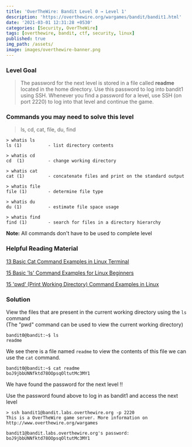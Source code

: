```yaml
---
title: 'OverTheWire: Bandit Level 0 → Level 1'
description: 'https://overthewire.org/wargames/bandit/bandit1.html'
date: '2021-03-01 12:31:28 +0530'
categories: [Security, OverTheWire]
tags: [overthewire, bandit, ctf, security, linux]
published: true
img_path: /assets/
image: images/overthewire-banner.png
---
```


### Level Goal

> The password for the next level is stored in a file called **readme** located in the home directory. Use this password to log into bandit1 using SSH. Whenever you find a password for a level, use SSH (on port 2220) to log into that level and continue the game.

### Commands you may need to solve this level

> ls, cd, cat, file, du, find

```
> whatis ls                                                                           
ls (1)          - list directory contents  

> whatis cd  
cd  (1)         - change working directory  

> whatis cat                                                                                                       
cat (1)         - concatenate files and print on the standard output  

> whatis file  
file (1)        - determine file type  

> whatis du    
du (1)          - estimate file space usage  

> whatis find  
find (1)        - search for files in a directory hierarchy
```

**Note:** All commands don't have to be used to complete level

### Helpful Reading Material

[13 Basic Cat Command Examples in Linux Terminal](https://www.tecmint.com/13-basic-cat-command-examples-in-linux/)

[15 Basic 'ls' Command Examples for Linux Beginners](https://www.tecmint.com/15-basic-ls-command-examples-in-linux/)

[15 'pwd' (Print Working Directory) Command Examples in Linux](https://www.tecmint.com/pwd-command-examples/)

### Solution

View the files that are present in the current working directory using the `ls` command  
(The "pwd" command can be used to view the current working directory)

```
bandit0@bandit:~$ ls  
readme
```

We see there is a file named `readme` to view the contents of this file we can use the `cat` command.

```
bandit0@bandit:~$ cat readme   
boJ9jbbUNNfktd78OOpsqOltutMc3MY1
```

We have found the password for the next level !!


Use the password found above to log in as bandit1 and access the next level

```
> ssh bandit1@bandit.labs.overthewire.org -p 2220  
This is a OverTheWire game server. More information on http://www.overthewire.org/wargames

bandit1@bandit.labs.overthewire.org's password: boJ9jbbUNNfktd78OOpsqOltutMc3MY1
```